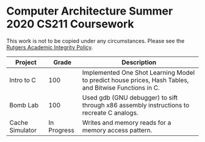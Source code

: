 # Computer Architecture Summer 2020 CS211 Coursework

This work is not to be copied under any circumstances. Please see the [Rutgers Academic Integrity Policy](http://academicintegrity.rutgers.edu/).

| Project         	| Grade       	| Description                                                                                    	|
|-----------------	|-------------	|------------------------------------------------------------------------------------------------	|
| Intro to C      	| 100         	| Implemented One Shot Learning Model to predict house prices, Hash Tables, and Bitwise Functions in C. 	|
| Bomb Lab        	| 100         	| Used gdb (GNU debugger) to sift through x86 assembly instructions to recreate C analogs.       	|
| Cache Simulator 	| In Progress 	| Writes and memory reads for a memory access pattern.                                           	|
